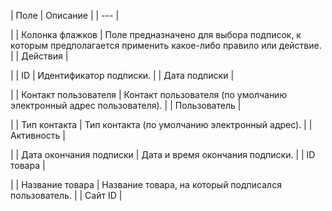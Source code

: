 | Поле | Описание |
| --- |

|
| Колонка флажков | Поле предназначено для выбора подписок, к которым предполагается применить какое-либо правило или действие. |
| Действия |

|
| ID | Идентификатор подписки. |
| Дата подписки |

|
| Контакт пользователя | Контакт пользователя (по умолчанию электронный адрес пользователя). |
| Пользователь |

|
| Тип контакта | Тип контакта (по умолчанию электронный адрес). |
| Активность |

|
| Дата окончания подписки | Дата и время окончания подписки. |
| ID товара |

|
| Название товара | Название товара, на который подписался пользователь. |
| Сайт ID |